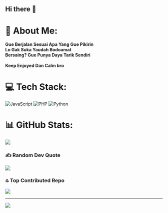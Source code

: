 ## Hi there 👋

# 💫 About Me:
<b>Gue Berjalan Sesuai Apa Yang Gue Pikirin</b><br><b>Lo Gak Suka Yaudah Bodoamat</b><br><b>Bersaing? Gue Punya Daya Tarik Sendiri</b> <br><br><b>Keep Enjoyed Dan Calm bro</b>


# 💻 Tech Stack:
![JavaScript](https://img.shields.io/badge/javascript-%23323330.svg?style=for-the-badge&logo=javascript&logoColor=%23F7DF1E) ![PHP](https://img.shields.io/badge/php-%23777BB4.svg?style=for-the-badge&logo=php&logoColor=white) ![Python](https://img.shields.io/badge/python-3670A0?style=for-the-badge&logo=python&logoColor=ffdd54)
# 📊 GitHub Stats:
![](https://github-readme-streak-stats.herokuapp.com/?user=iamnotdevs&theme=dark&hide_border=false)<br/>
### ✍️ Random Dev Quote
![](https://quotes-github-readme.vercel.app/api?type=horizontal&theme=radical)
### 🔝 Top Contributed Repo
![](https://github-contributor-stats.vercel.app/api?username=iamnotdevs&limit=5&theme=dark&combine_all_yearly_contributions=true)

---
[![](https://visitcount.itsvg.in/api?id=iamnotdevs&icon=0&color=0)](https://visitcount.itsvg.in)

<!-- Proudly created with GPRM ( https://gprm.itsvg.in ) -->
